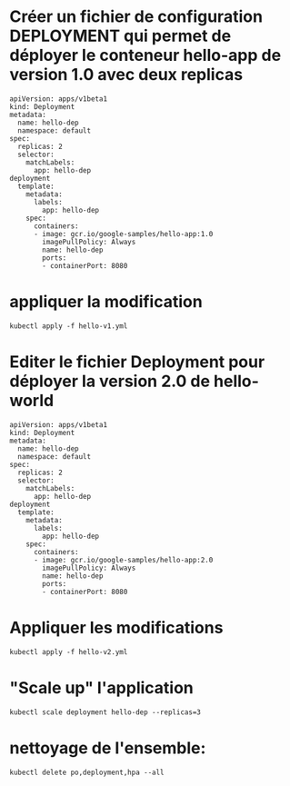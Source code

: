 
# Créer un fichier de configuration DEPLOYMENT qui permet de déployer le conteneur hello-app de version 1.0 avec deux replicas
```
apiVersion: apps/v1beta1
kind: Deployment
metadata:
  name: hello-dep
  namespace: default
spec:
  replicas: 2
  selector:
    matchLabels:
      app: hello-dep 
deployment
  template:
    metadata:
      labels:
        app: hello-dep
    spec:
      containers:
      - image: gcr.io/google-samples/hello-app:1.0
        imagePullPolicy: Always
        name: hello-dep
        ports:
        - containerPort: 8080
```
# appliquer la modification
```
kubectl apply -f hello-v1.yml
```

# Editer le fichier Deployment pour déployer la version 2.0 de hello-world
```
apiVersion: apps/v1beta1
kind: Deployment
metadata:
  name: hello-dep
  namespace: default
spec:
  replicas: 2
  selector:
    matchLabels:
      app: hello-dep 
deployment
  template:
    metadata:
      labels:
        app: hello-dep
    spec:
      containers:
      - image: gcr.io/google-samples/hello-app:2.0
        imagePullPolicy: Always
        name: hello-dep
        ports:
        - containerPort: 8080
 ```

# Appliquer les modifications
```
kubectl apply -f hello-v2.yml
```

# "Scale up" l'application
```
kubectl scale deployment hello-dep --replicas=3
```
# nettoyage de l'ensemble:
```
kubectl delete po,deployment,hpa --all
```

